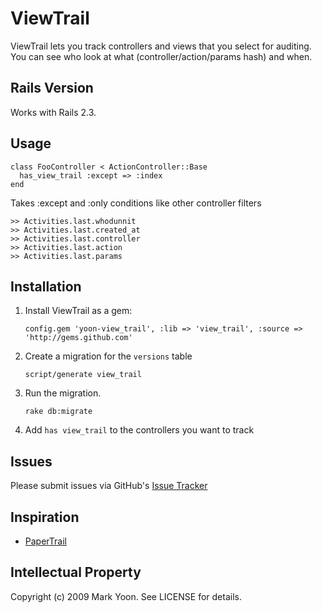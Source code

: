 # ViewTrail

ViewTrail lets you track controllers and views that you select for auditing. You can see who look at what (controller/action/params hash) and when.

## Rails Version

Works with Rails 2.3.

## Usage

    class FooController < ActionController::Base
      has_view_trail :except => :index
    end

Takes :except and :only conditions like other controller filters
    
    >> Activities.last.whodunnit
    >> Activities.last.created_at
    >> Activities.last.controller
    >> Activities.last.action
    >> Activities.last.params
    
## Installation

1. Install ViewTrail as a gem:
  
    `config.gem 'yoon-view_trail', :lib => 'view_trail', :source => 'http://gems.github.com'`

2. Create a migration for the `versions` table
    
    `script/generate view_trail`
  
3. Run the migration.
    
    `rake db:migrate`
  
4. Add `has view_trail` to the controllers you want to track

## Issues

Please submit issues via GitHub's [Issue Tracker](http://github.com/yoon/view_trail/issues)

## Inspiration

* [PaperTrail](http://github.com/airblade/paper_trail/)

## Intellectual Property

Copyright (c) 2009 Mark Yoon. See LICENSE for details.
